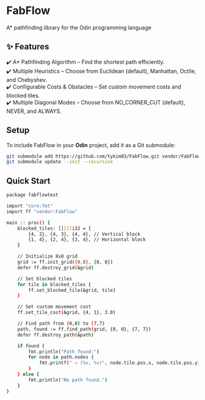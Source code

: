 # **FabFlow**
A* pathfinding library for the Odin programming language

## **✨ Features**
✔️ A* Pathfinding Algorithm – Find the shortest path efficiently.  
✔️ Multiple Heuristics – Choose from Euclidean (default), Manhattan, Octile, and Chebyshev.  
✔️ Configurable Costs & Obstacles – Set custom movement costs and blocked tiles.    
✔️ Multiple Diagonal Modes – Choose from NO_CORNER_CUT (default), NEVER, and ALWAYS.

## **Setup**
To include FabFlow in your **Odin** project, add it as a Git submodule:

```sh
git submodule add https://github.com/tykim83/FabFlow.git vendor/FabFlow
git submodule update --init --recursive
```

## **Quick Start**
```sh
package fabflowtest

import "core:fmt"
import ff "vendor:FabFlow"

main :: proc() {  
    blocked_tiles: [][2]i32 = {
        {4, 2}, {4, 3}, {4, 4}, // Vertical block
        {1, 4}, {2, 4}, {3, 4}, // Horizontal block
    }

    // Initialize 8x8 grid
    grid := ff.init_grid({0,0}, {8, 8})
    defer ff.destroy_grid(&grid)

    // Set blocked tiles
    for tile in blocked_tiles {
        ff.set_blocked_tile(&grid, tile)
    }

    // Set custom movement cost
    ff.set_tile_cost(&grid, {4, 1}, 3.0)

    // Find path from (0,0) to (7,7)
    path, found := ff.find_path(grid, {0, 0}, {7, 7})
    defer ff.destroy_path(&path)

    if found {
        fmt.println("Path found:")
        for node in path.nodes {
            fmt.printf(" → (%v, %v)", node.tile.pos.x, node.tile.pos.y)
        }
    } else {
        fmt.println("No path found.")
    }
}
```
